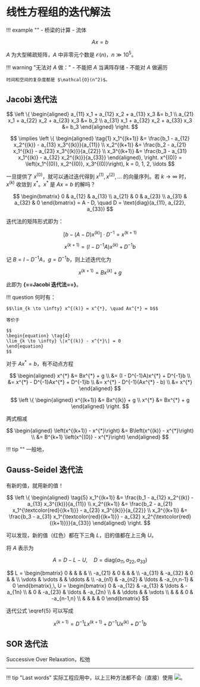 # 线性方程组的迭代解法

!!! example ""
    - 桥梁的计算
    - 流体

$$Ax = b$$

$A$ 为大型稀疏矩阵，$A$ 中非零元个数是 $\mathcal{O}(n)$，$n \gg 10^5$。

!!! warning "无法对 $A$ 做："
    - 不能把 $A$ 当满阵存储
    - 不能对 $A$ 做遍历

    时间和空间的复杂度都是 $\mathcal{O}(n^2)$。

## Jacobi 迭代法

$$
\left \{
\begin{aligned}
    a_{11} x_1 + a_{12} x_2 + a_{13} x_3 &= b_1 \\
    a_{21} x_1 + a_{22} x_2 + a_{23} x_3 &= b_2 \\
    a_{31} x_1 + a_{32} x_2 + a_{33} x_3 &= b_3
\end{aligned}
\right.
$$

$$
\implies
\left \{
\begin{aligned} \tag{1}
    x_1^{(k+1)} &= \frac{b_1 - a_{12} x_2^{(k)} - a_{13} x_3^{(k)}}{a_{11}} \\
    x_2^{(k+1)} &= \frac{b_2 - a_{21} x_1^{(k)} - a_{23} x_3^{(k)}}{a_{22}} \\
    x_3^{(k+1)} &= \frac{b_3 - a_{31} x_1^{(k)} - a_{32} x_2^{(k)}}{a_{33}}
\end{aligned},
\right.
x^{(0)} = \left(x_1^{(0)}, x_2^{(0)}, x_3^{(0)}\right), k = 0, 1, 2, \ldots
$$

一旦提供了 $x^{(0)}$，就可以通过迭代得到 $x^{(1)}, x^{(2)}, \ldots$ 的向量序列。若 $k \to \infty$ 时，$x^{(k)}$ 收敛到 $x^{*}$。$x^{*}$ 是 $Ax = b$ 的解吗？

$$ 
\begin{bmatrix}
0 & a_{12} & a_{13} \\
a_{21} & 0 & a_{23} \\
a_{31} & a_{32} & 0
\end{bmatrix} = A - D, \quad D = \text{diag}(a_{11}, a_{22}, a_{33})
$$

迭代法的矩阵形式即为：

$$\left[b - (A - D)x^{(k)}\right] \cdot D^{-1} = x^{(k+1)}$$

$$
\begin{equation} \tag{2}
x^{(k+1)} = \left(I - D^{-1}A\right) x^{(k)} + D^{-1}b
\end{equation}
$$

记 $B = I - D^{-1}A$，$g = D^{-1}b$，则上述迭代化为

$$
\begin{equation} \tag{3}
x^{(k+1)} = Bx^{(k)} + g
\end{equation}
$$

此即为 **{==Jacobi 迭代法==}**。

!!! question 何时有：

    $$\lim_{k \to \infty} x^{(k)} = x^{*}, \quad Ax^{*} = b$$

    等价于

    $$
    \begin{equation} \tag{4}
    \lim_{k \to \infty} \|x^{(k)} - x^{*}\| = 0
    \end{equation}
    $$

对于 $Ax^{*} = b$，有不动点方程

$$
\begin{aligned}
x^{*} &= Bx^{*} + g \\
&= (I - D^{-1}A)x^{*} + D^{-1}b \\
&= x^{*} - D^{-1}Ax^{*} + D^{-1}b \\
&= x^{*} - D^{-1}(Ax^{*} - b) \\
&= x^{*}
\end{aligned}
$$

$$
\left \{
\begin{aligned}
x^{(k+1)} &= Bx^{(k)} + g \\
x^{*} &= Bx^{*} + g
\end{aligned}
\right.
$$

两式相减

$$
\begin{aligned}
\left(x^{(k+1)} - x^{*}\right) &= B\left(x^{(k)} - x^{*}\right) \\
&= B^{k+1} \left(x^{(0)} - x^{*}\right)
\end{aligned}
$$


!!! tip ""
    一般地，

## Gauss-Seidel 迭代法

有新的值，就用新的值！

$$
\left \{
\begin{aligned} \tag{5}
x_1^{(k+1)} &= \frac{b_1 - a_{12} x_2^{(k)} - a_{13} x_3^{(k)}}{a_{11}} \\
x_2^{(k+1)} &= \frac{b_2 - a_{21} x_1^{\textcolor{red}{(k+1)}} - a_{23} x_3^{(k)}}{a_{22}} \\
x_3^{(k+1)} &= \frac{b_3 - a_{31} x_1^{\textcolor{red}{(k+1)}} - a_{32} x_2^{\textcolor{red}{(k+1)}}}{a_{33}}
\end{aligned}
\right.
$$

可以发现，新的值（红色）都在下三角 $L$，旧的值都在上三角 $U$。

将 $A$ 表示为

$$A = D - L - U, \quad D = \text{diag}(a_{11}, a_{22}, a_{33})$$

$$
L = 
\begin{bmatrix}
0 & & & & \\
-a_{21} & 0 & & & \\
-a_{31} & -a_{32} & 0 & & \\
\vdots & \vdots & & \ddots & \\
-a_{n1} & -a_{n2} & \ldots & -a_{n,n-1} & 0
\end{bmatrix},\,
U =
\begin{bmatrix}
0 & -a_{12} & -a_{13} & \ldots & -a_{1n} \\
& 0 & -a_{23} & \ldots & -a_{2n} \\
& & \ddots & & \vdots \\
& & & 0 & -a_{n-1,n} \\
& & & & 0
\end{bmatrix}
$$

迭代公式 \eqref{5} 可以写成

$$x^{(k+1)} = D^{-1}Lx^{(k+1)} + D^{-1}Ux^{(k)} + D^{-1}b$$

## SOR 迭代法

Successive Over Relaxation，松弛






---

!!! tip "Last words"
    实际工程应用中，以上三种方法都不会（直接）使用 ![](../../images/tieba/hehe.png)。
